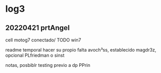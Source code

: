 # log3

## 20220421 prtAngel 
cell motog7 conectado/ TODO win7

readme temporal hacer su propio
falta avoch³ss, establecido magdr3z, opcional PLfriedman o sinst

notas, posbiblr testing previo a dp PPrin 

